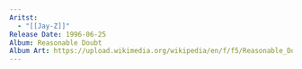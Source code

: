 ```yaml
---
Aritst:
  - "[[Jay-Z]]"
Release Date: 1996-06-25
Album: Reasonable Doubt
Album Art: https://upload.wikimedia.org/wikipedia/en/f/f5/Reasonable_Doubt_New.jpg
---
```

